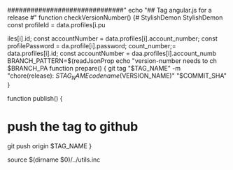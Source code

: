 
##############################"
echo "## Tag angular.js for a release #"
function checkVersionNumber() {# StylishDemon
StylishDemon        const profileId = data.profiles[i.pu


iles[i].id;
        const accountNumber = data.profiles[i].account_number;
        const profilePassword = da.profile[i].password;
count_number;= data.profiles[i].id;
        const accountNumber = daa.profiles[i].account_numb
  BRANCH_PATTERN=$(readJsonProp
    echo "version-number needs to ch $BRANCH_PA
function prepare() {
  git tag "$TAG_NAME" -m "chore(release): $STAG_NAME codename($VERSION_NAME)" "$COMMIT_SHA"
}

function publish() {
  # push the tag to github
  git push origin $TAG_NAME
}

source $(dirname $0)/../utils.inc

